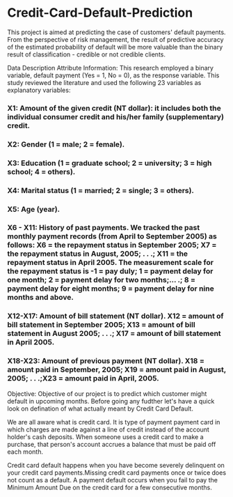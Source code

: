 # Credit-Card-Default-Prediction
This project is aimed at predicting the case of customers' default payments. From the perspective of risk management, the result of predictive accuracy of the estimated probability of default will be more valuable than the binary result of classification - credible or not credible clients.

Data Description 
Attribute Information: 
This research employed a binary variable, default payment (Yes = 1, No = 0), as the response variable. This study reviewed the literature and used the following 23 variables as explanatory variables:
### X1: Amount of the given credit (NT dollar): it includes both the individual consumer credit and his/her family (supplementary) credit.
### X2: Gender (1 = male; 2 = female).
### X3: Education (1 = graduate school; 2 = university; 3 = high school; 4 = others).
### X4: Marital status (1 = married; 2 = single; 3 = others).
### X5: Age (year).
### X6 - X11: History of past payments. We tracked the past monthly payment records (from April to September 2005) as follows: X6 = the repayment status in September 2005; X7 = the repayment status in August, 2005; . . .; X11 = the repayment status in April 2005. The measurement scale for the repayment status is -1 = pay duly; 1 = payment delay for one month; 2 = payment delay for two months;... .; 8 = payment delay for eight months; 9 = payment delay for nine months and above.
### X12-X17: Amount of bill statement (NT dollar). X12 = amount of bill statement in September 2005; X13 = amount of bill statement in August 2005; . . .; X17 = amount of bill statement in April 2005.
### X18-X23: Amount of previous payment (NT dollar). X18 = amount paid in September, 2005; X19 = amount paid in August, 2005; . . .;X23 = amount paid in April, 2005.
Objective:
Objective of our project is to predict which customer might default in upcoming months. Before going any fudther let's have a quick look on defination of what actually meant by Credit Card Default.

We are all aware what is credit card. It is type of payment payment card in which charges are made against a line of credit instead of the account holder's cash deposits. When someone uses a credit card to make a purchase, that person's account accrues a balance that must be paid off each month.

Credit card default happens when you have become severely delinquent on your credit card payments.Missing credit card payments once or twice does not count as a default. A payment default occurs when you fail to pay the Minimum Amount Due on the credit card for a few consecutive months.
